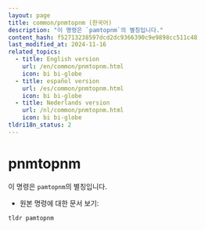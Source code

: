 ```yaml
---
layout: page
title: common/pnmtopnm (한국어)
description: "이 명령은 `pamtopnm`의 별칭입니다."
content_hash: f52713238597dcd2dc9366390c9e9898cc511c48
last_modified_at: 2024-11-16
related_topics:
  - title: English version
    url: /en/common/pnmtopnm.html
    icon: bi bi-globe
  - title: español version
    url: /es/common/pnmtopnm.html
    icon: bi bi-globe
  - title: Nederlands version
    url: /nl/common/pnmtopnm.html
    icon: bi bi-globe
tldri18n_status: 2
---
```

# pnmtopnm

이 명령은 `pamtopnm`의 별칭입니다.

- 원본 명령에 대한 문서 보기:

`tldr pamtopnm`

